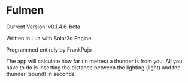 # Fulmen
Current Version: v0.1.4.6-beta

Written in Lua with Solar2d Engine

Programmed entirely by FrankPujo

The app will calculate how far (in metres) a thunder is from you. All you have to do is inserting the distance between the lighting (light) and the thunder (sound) in seconds.
